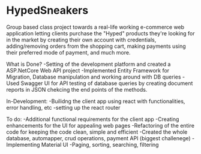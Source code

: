 # HypedSneakers
Group based class project towards a real-life working e-commerce web application letting clients purchase the "Hyped" products they're looking 
for in the market by creating their own account with credentials, adding/removing orders from the shopping cart, 
making payments using their preferred mode of payment, and much more. 

What is Done?
-Setting of the development platform and created a ASP.NetCore Web API project 
-Implemented Entity Framework for Migration, Database manipulation and working around with DB queries 
-Used Swagger UI for API testing of database queries by creating document reports in JSON chekcing the end points of the methods.

In-Development:
-Builidng the client app using react with functionalities, error handling, etc 
-setting up the react router

To do:
-Additional functional requirements for the client app
-Creating enhancements for the UI for appealing web pages
-Refactoring of the entire code for keeping the code clean, simple and efficient
-Created the whole database, automapper, crud operations, payment API (biggest challenege) 
-Implementing Material UI 
-Paging, sorting, searching, filtering

